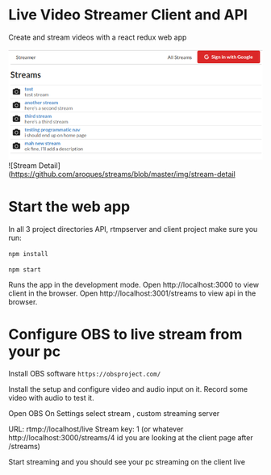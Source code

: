 # Live Video Streamer Client and API

Create and stream videos with a react redux web app

![Streams Homepage](https://github.com/aroques/streams/blob/master/img/streams-home.png)
![Stream Detail](https://github.com/aroques/streams/blob/master/img/stream-detail

# Start the web app
In all 3 project directories API, rtmpserver and client project make sure you run:

`npm install`

`npm start`

Runs the app in the development mode.
Open http://localhost:3000 to view client in the browser.
Open http://localhost:3001/streams to view api in the browser.

# Configure  OBS to live stream from your pc

Install OBS software
`https://obsproject.com/`

Install the setup and configure video and audio input on it. 
Record some video with audio to test it.

Open OBS On Settings select stream , custom streaming server

URL: rtmp://localhost/live
Stream key: 1   (or whatever http://localhost:3000/streams/4   id you are looking at the client page after /streams)

Start streaming and you should see your pc streaming on the client live

